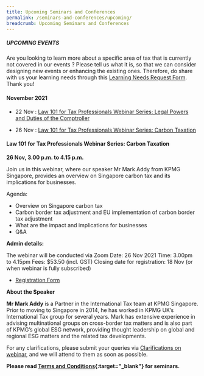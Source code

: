```yaml
---
title: Upcoming Seminars and Conferences
permalink: /seminars-and-conferences/upcoming/
breadcrumb: Upcoming Seminars and Conferences
---
```

##### **UPCOMING EVENTS**
Are you looking to learn more about a specific area of tax that is currently not covered in our events ? 
Please tell us what it is, so that we can consider designing new events or enhancing the existing ones.
Therefore, do share with us your learning needs through this [Learning Needs Request Form](https://form.gov.sg/5d2c51283703d80011e52615). Thank you!


#### **November 2021**
* 22 Nov : [Law 101 for Tax Professionals Webinar Series: Legal Powers and Duties of the Comptroller](/seminars-and-conferences/upcoming/#22Nov-ta-id)

* 26 Nov : [Law 101 for Tax Professionals Webinar Series: Carbon Taxation](/seminars-and-conferences/upcoming/#26Nov-ta-id)



<a id="22Nov-ta-id"></a>
#### **Law 101 for Tax Professionals Webinar Series: Carbon Taxation**
**26 Nov, 3.00 p.m. to 4.15 p.m.**

Join us in this webinar, where our speaker Mr Mark Addy from KPMG Singapore, provides an overview on Singapore carbon tax and its implications for businesses.

 Agenda:
* Overview on Singapore carbon tax
* Carbon border tax adjustment and EU implementation of carbon border tax adjustment
* What are the impact and implications for businesses
* Q&A
 

**Admin details:**

The webinar will be conducted via Zoom
Date: 26 Nov 2021
Time: 3.00pm to 4.15pm
Fees: $53.50 (incl. GST)
Closing date for registration: 18 Nov (or when webinar is fully subscribed)
* [Registration Form](https://forms.gle/XXnzkC1WrGbL4ghz8)

**About the Speaker**

**Mr Mark Addy** is a Partner in the International Tax team at KPMG Singapore. Prior to moving to Singapore in 2014, he has worked in KPMG UK’s International Tax group for several years. Mark has extensive experience in advising multinational groups on cross-border tax matters and is also part of KPMG’s global ESG network, providing thought leadership on global and regional ESG matters and the related tax developments.






For any clarifications, please submit your queries via [Clarifications on webinar](https://form.gov.sg/5ef1d081728ca60011ba9117), and we will attend to them as soon as possible.


**Please read [Terms and Conditions](https://production-iras-tax-academy.netlify.com/executive-tax-programmes/terms-and-conditions/){:target="_blank"} for seminars.**